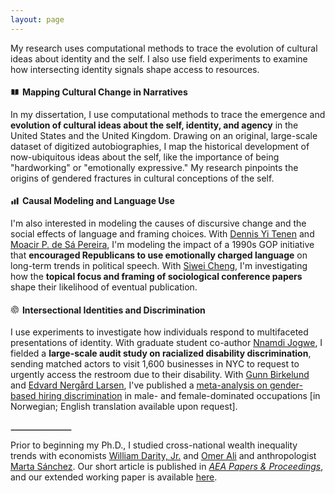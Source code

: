 ```yaml
---
layout: page
---
```


My research uses computational methods to trace the evolution of cultural ideas about identity and the self. I also use field experiments to examine how intersecting identity signals shape access to resources.

#### <svg xmlns="http://www.w3.org/2000/svg" style="height: 1em; width: 1em; vertical-align: -0.125em; margin-right: 0.35em;" viewBox="0 0 20 20" fill="currentColor"><path d="M10.75 16.82A7.462 7.462 0 0 1 15 15.5c.71 0 1.396.098 2.046.282A.75.75 0 0 0 18 15.06v-11a.75.75 0 0 0-.546-.721A9.006 9.006 0 0 0 15 3a8.963 8.963 0 0 0-4.25 1.065V16.82ZM9.25 4.065A8.963 8.963 0 0 0 5 3c-.85 0-1.673.118-2.454.339A.75.75 0 0 0 2 4.06v11a.75.75 0 0 0 .954.721A7.506 7.506 0 0 1 5 15.5c1.579 0 3.042.487 4.25 1.32V4.065Z" /></svg>Mapping Cultural Change in Narratives

In my dissertation, I use computational methods to trace the emergence and **evolution of cultural ideas about the self, identity, and agency** in the United States and the United Kingdom. Drawing on an original, large-scale dataset of digitized autobiographies, I map the historical development of now-ubiquitous ideas about the self, like the importance of being "hardworking" or "emotionally expressive." My research pinpoints the origins of gendered fractures in cultural conceptions of the self.

#### <svg xmlns="http://www.w3.org/2000/svg" style="height: 1em; width: 1em; vertical-align: -0.125em; margin-right: 0.35em;" viewBox="0 0 20 20" fill="currentColor"><path d="M15.5 2A1.5 1.5 0 0 0 14 3.5v13a1.5 1.5 0 0 0 1.5 1.5h1a1.5 1.5 0 0 0 1.5-1.5v-13A1.5 1.5 0 0 0 16.5 2h-1ZM9.5 6A1.5 1.5 0 0 0 8 7.5v9A1.5 1.5 0 0 0 9.5 18h1a1.5 1.5 0 0 0 1.5-1.5v-9A1.5 1.5 0 0 0 10.5 6h-1ZM3.5 10A1.5 1.5 0 0 0 2 11.5v5A1.5 1.5 0 0 0 3.5 18h1A1.5 1.5 0 0 0 6 16.5v-5A1.5 1.5 0 0 0 4.5 10h-1Z" /></svg>Causal Modeling and Language Use

I'm also interested in modeling the causes of discursive change and the social effects of language and framing choices.  With [Dennis Yi Tenen](https://dennistenen.com/) and [Moacir P. de Sá Pereira](https://moacir.com/), I'm modeling the impact of a 1990s GOP initiative that **encouraged Republicans to use emotionally charged language** on long-term trends in political speech. With [Siwei Cheng](https://siwei-cheng.github.io/), I'm investigating how the **topical focus and framing of sociological conference papers** shape their likelihood of eventual publication.

#### <svg xmlns="http://www.w3.org/2000/svg" style="height: 1em; width: 1em; vertical-align: -0.125em; margin-right: 0.35em;" viewBox="0 0 20 20" fill="currentColor"><path fill-rule="evenodd" d="M10 2.5c-1.31 0-2.526.386-3.546 1.051a.75.75 0 0 1-.82-1.256A8 8 0 0 1 18 9a22.47 22.47 0 0 1-1.228 7.351.75.75 0 1 1-1.417-.49A20.97 20.97 0 0 0 16.5 9 6.5 6.5 0 0 0 10 2.5ZM4.333 4.416a.75.75 0 0 1 .218 1.038A6.466 6.466 0 0 0 3.5 9a7.966 7.966 0 0 1-1.293 4.362.75.75 0 0 1-1.257-.819A6.466 6.466 0 0 0 2 9c0-1.61.476-3.11 1.295-4.365a.75.75 0 0 1 1.038-.219ZM10 6.12a3 3 0 0 0-3.001 3.041 11.455 11.455 0 0 1-2.697 7.24.75.75 0 0 1-1.148-.965A9.957 9.957 0 0 0 5.5 9c0-.028.002-.055.004-.082a4.5 4.5 0 0 1 8.996.084V9.15l-.005.297a.75.75 0 1 1-1.5-.034c.003-.11.004-.219.005-.328a3 3 0 0 0-3-2.965Zm0 2.13a.75.75 0 0 1 .75.75c0 3.51-1.187 6.745-3.181 9.323a.75.75 0 1 1-1.186-.918A13.687 13.687 0 0 0 9.25 9a.75.75 0 0 1 .75-.75Zm3.529 3.698a.75.75 0 0 1 .584.885 18.883 18.883 0 0 1-2.257 5.84.75.75 0 1 1-1.29-.764 17.386 17.386 0 0 0 2.078-5.377.75.75 0 0 1 .885-.584Z" clip-rule="evenodd" /></svg>Intersectional Identities and Discrimination

I use experiments to investigate how individuals respond to multifaceted presentations of identity. With graduate student co-author [Nnamdi Jogwe](https://as.nyu.edu/departments/sociology/people/current-phd-students/nnamdi-jogwe.html), I fielded a **large-scale audit study on racialized disability discrimination**, sending matched actors to visit 1,600 businesses in NYC to request to urgently access the restroom due to their disability. With [Gunn Birkelund](https://www.sv.uio.no/iss/english/people/aca/gunnb/) and [Edvard Nergård Larsen](https://www.samfunnsforskning.no/english/people/res/edvardnl/), I've published a [meta-analysis on gender-based hiring discrimination](https://www.scup.com/doi/full/10.18261/issn.1504-7989-2021-03-04-03) in male- and female-dominated occupations [in Norwegian; English translation available upon request].

<hr style="width: 1in; margin-top: 2em; margin-bottom: 0.5em; border: 1px solid #ccc;">

Prior to beginning my Ph.D., I studied cross-national wealth inequality trends with economists [William Darity, Jr.](https://sanford.duke.edu/profile/william-darity/) and [Omer Ali](https://www.econ.pitt.edu/people/omer-ali) and anthropologist [Marta Sánchez](https://people.uncw.edu/sanchezm/). Our short article is published in [_AEA Papers & Proceedings_](https://www.aeaweb.org/articles?id=10.1257/pandp.20211114), and our extended working paper is available [here](https://drive.google.com/file/d/1Zas0R5EHyfYW_wpI-_P4kz8k8Hnz56Ow/view?usp=sharing).
